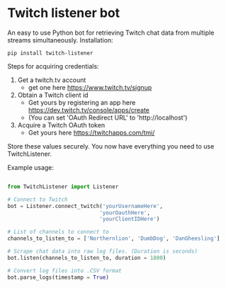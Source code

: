 # Twitch listener bot

An easy to use Python bot for retrieving Twitch chat data from multiple streams simultaneously. 
Installation:
```
pip install twitch-listener
```

Steps for acquiring credentials:
1) Get a twitch.tv account 
	- get one here https://www.twitch.tv/signup
2) Obtain a Twitch client id
	- Get yours by registering an app here https://dev.twitch.tv/console/apps/create
	- (You can set 'OAuth Redirect URL' to 'http://localhost')
3) Acquire a Twitch OAuth token
	- Get yours here https://twitchapps.com/tmi/

Store these values securely. You now have everything you need to use TwitchListener.

Example usage:

```python

from TwitchListener import Listener

# Connect to Twitch
bot = Listener.connect_twitch('yourUsernameHere', 
                             'yourOauthHere', 
                             'yourClientIDHere')

# List of channels to connect to
channels_to_listen_to = ['Northernlion', 'DumbDog', 'DanGheesling']

# Scrape chat data into raw log files. (Duration is seconds)
bot.listen(channels_to_listen_to, duration = 1800) 

# Convert log files into .CSV format
bot.parse_logs(timestamp = True)
```


